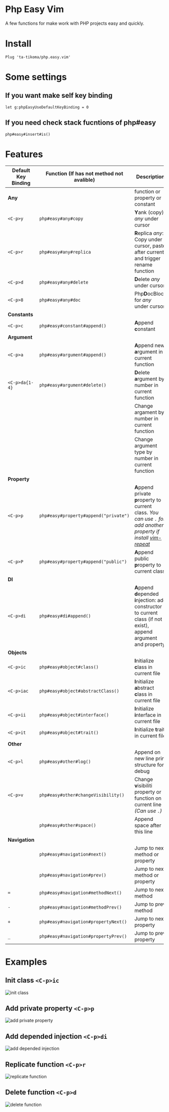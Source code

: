 # Php Easy Vim

A few functions for make work with PHP projects easy and quickly.

# Install

```vim
Plug 'ta-tikoma/php.easy.vim'
```

# Some settings

## If you want make self key binding

```vim
let g:phpEasyUseDefaultKeyBinding = 0
```

## If you need check stack fucntions of php#easy

```vim
php#easy#insert#is()
```

# Features

| Default Key Binding | Function (If has not method not avalible) | Description |
| --- | --- | --- |
| **Any**           |                                           | function or property or constant |
| `<C-p>y`          | `php#easy#any#copy`                       | **Y**ank (copy) *any* under cursor |
| `<C-p>r`          | `php#easy#any#replica`                    | **R**eplica *any*: Copy under cursor, paste after current and trigger rename function |
| `<C-p>d`          | `php#easy#any#delete`                     | **D**elete *any* under cursor | |
| `<C-p>8`          | `php#easy#any#doc`                        | Php**D**ocBlock for *any* under cursor | |
| **Constants**     |||
| `<C-p>c`          | `php#easy#constant#append()`              | **A**ppend **c**onstant |
| **Argument**      |||
| `<C-p>a`          | `php#easy#argument#append()`              | **A**ppend new **a**rgument in current function |
| `<C-p>da{1-4}`    | `php#easy#argument#delete()`              | **D**elete **a**rgument by number in current function |
|                   |                                           | Change argament by number in current function |
|                   |                                           | Change argument type by number in current function |
| **Property**      |||
| `<C-p>p`          | `php#easy#property#append("private")`     | **A**ppend private **p**roperty to current class. *You can use `.` for add another property if install [vim-repeat](https://github.com/tpope/vim-repeat)* |
| `<C-p>P`          | `php#easy#property#append("public")`      | **A**ppend public **p**roperty to current class |
| **DI**            |||
| `<C-p>di`         | `php#easy#di#append()`                    | **A**ppend **d**epended **i**njection: add constructor to current class (if not exist), append argument and property |
| **Objects**       |||
| `<C-p>ic`         | `php#easy#object#class()`                 | **I**nitialize **c**lass in current file |
| `<C-p>iac`        | `php#easy#object#abstractClass()`         | **I**nitialize **a**bstract **c**lass in current file |
| `<C-p>ii`         | `php#easy#object#interface()`             | **I**nitialize **i**nterface in current file |
| `<C-p>it`         | `php#easy#object#trait()`                 | **I**nitialize **t**rait in current file |
| **Other**         |||
| `<C-p>l`          | `php#easy#other#log()`                    | Append on new line print structure for debug |
| `<C-p>v`          | `php#easy#other#changeVisibility()`       | Change **v**isibiliti property or function on current line *(Can use `.`)* |
|                   | `php#easy#other#space()`                  | Append space after this line |
| **Navigation**    |||
|                   | `php#easy#navigation#next()`              | Jump to next method or property |
|                   | `php#easy#navigation#prev()`              | Jump to next method or property |
| `=`               | `php#easy#navigation#methodNext()`        | Jump to next method |
| `-`               | `php#easy#navigation#methodPrev()`        | Jump to prev method |
| `+`               | `php#easy#navigation#propertyNext()`      | Jump to next property |
| `_`               | `php#easy#navigation#propertyPrev()`      | Jump to prev property |

# Examples

## Init class `<C-p>ic`

![init class](https://raw.githubusercontent.com/ta-tikoma/php.easy.vim/main/example/c-p-ic.gif)

## Add private property `<C-p>p`

![add private property](https://raw.githubusercontent.com/ta-tikoma/php.easy.vim/main/example/c-p-p.gif)

## Add depended injection `<C-p>di`

![add depended injection ](https://raw.githubusercontent.com/ta-tikoma/php.easy.vim/main/example/c-p-di.gif)

## Replicate function `<C-p>r`

![replicate function](https://raw.githubusercontent.com/ta-tikoma/php.easy.vim/main/example/c-p-r.gif)

## Delete function `<C-p>d`

![delete function](https://raw.githubusercontent.com/ta-tikoma/php.easy.vim/main/example/c-p-d.gif)
